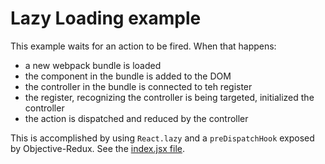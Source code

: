# Lazy Loading example

This example waits for an action to be fired. When that happens:

 - a new webpack bundle is loaded
 - the component in the bundle is added to the DOM
 - the controller in the bundle is connected to teh register
 - the register, recognizing the controller is being targeted, initialized the controller
 - the action is dispatched and reduced by the controller

 This is accomplished by using `React.lazy` and a `preDispatchHook` exposed by Objective-Redux. See the [index.jsx file](./src/index.jsx).